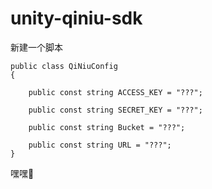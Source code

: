 # unity-qiniu-sdk

新建一个脚本

```
public class QiNiuConfig
{

    public const string ACCESS_KEY = "???";
    
    public const string SECRET_KEY = "???";
    
    public const string Bucket = "???";
    
    public const string URL = "???";  
}
```

嘿嘿🤭
